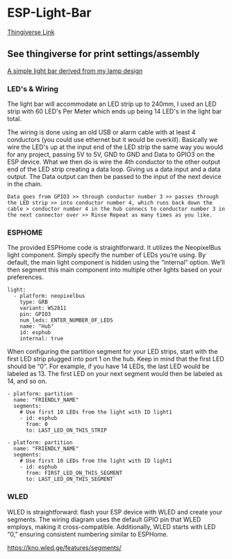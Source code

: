 # ESP-Light-Bar
[Thingiverse Link](https://www.thingiverse.com/thing:6488219)

## See thingiverse for print settings/assembly
[A simple light bar derived from my lamp design](https://www.thingiverse.com/thing:6421767)


### LED's & Wiring
The light bar will accommodate an LED strip up to 240mm, I used an LED strip with 60 LED's Per Meter which ends up being 14 LED's in the light bar total.

The wiring is done using an old USB or alarm cable with at least 4 conductors (you could use ethernet but it would be overkill). Basically we wire the LED's up at the input end of the LED strip the same way you would for any project, passing 5V to 5V, GND to GND and Data to GPIO3 on the ESP device. What we then do is wire the 4th conductor to the other output end of the LED strip creating a data loop. Giving us a data input and a data output. The Data output can then be passed to the input of the next device in the chain.

`Data goes from GPIO3 >> through conductor number 3 >> passes through the LED strip >> into conductor number 4, which runs back down the cable > conductor number 4 in the hub connecs to conductor number 3 in the next connector over >> Rinse Repeat as many times as you like.
`
### ESPHOME
The provided ESPHome code is straightforward. It utilizes the NeopixelBus light component. Simply specify the number of LEDs you’re using. By default, the main light component is hidden using the “internal” option. We’ll then segment this main component into multiple other lights based on your preferences.

```
light:
  - platform: neopixelbus
    type: GRB
    variant: WS2811
    pin: GPIO3
    num_leds: ENTER_NUMBER_OF_LEDS
    name: "Hub"
    id: esphub
    internal: true
```

When configuring the partition segment for your LED strips, start with the first LED strip plugged into port 1 on the hub. Keep in mind that the first LED should be “0”. For example, if you have 14 LEDs, the last LED would be labeled as 13. The first LED on your next segment would then be labeled as 14, and so on.

```
- platform: partition
  name: "FRIENDLY_NAME"
  segments:
    # Use first 10 LEDs from the light with ID light1
    - id: esphub
      from: 0
      to: LAST_LED_ON_THIS_STRIP

- platform: partition
  name: "FRIENDLY_NAME"
  segments:
    # Use first 10 LEDs from the light with ID light1
    - id: esphub
      from: FIRST_LED_ON_THIS_SEGMENT
      to: LAST_LED_ON_THIS_SEGMENT`
```
### WLED

WLED is straightforward: flash your ESP device with WLED and create your segments. The wiring diagram uses the default GPIO pin that WLED employs, making it cross-compatible. Additionally, WLED starts with LED “0,” ensuring consistent numbering similar to ESPHome.

https://kno.wled.ge/features/segments/

